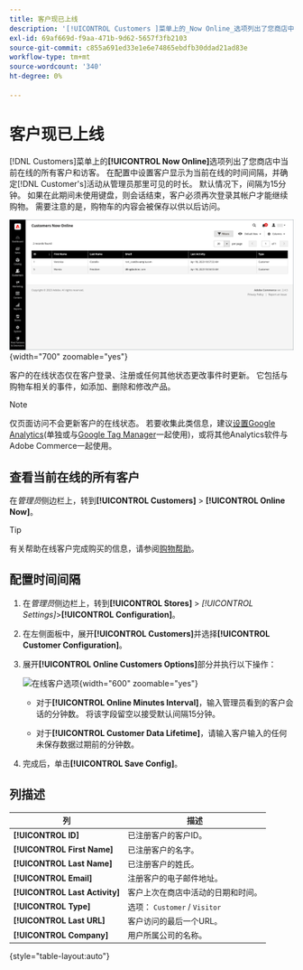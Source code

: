 ```yaml
---
title: 客户现已上线
description: '[!UICONTROL Customers ]菜单上的_Now Online_选项列出了您商店中当前在线的所有客户和访客。'
exl-id: 69af669d-f9aa-471b-9d62-5657f3fb2103
source-git-commit: c855a691ed33e1e6e74865ebdfb30ddad21ad83e
workflow-type: tm+mt
source-wordcount: '340'
ht-degree: 0%

---
```


# 客户现已上线

[!DNL Customers]菜单上的&#x200B;**[!UICONTROL Now Online]**&#x200B;选项列出了您商店中当前在线的所有客户和访客。 在配置中设置客户显示为当前在线的时间间隔，并确定[!DNL Customer's]活动从管理员那里可见的时长。 默认情况下，间隔为15分钟。 如果在此期间未使用键盘，则会话结束，客户必须再次登录其帐户才能继续购物。 需要注意的是，购物车的内容会被保存以供以后访问。

![在线客户](assets/customers-now-online.png){width="700" zoomable="yes"}

客户的在线状态仅在客户登录、注册或任何其他状态更改事件时更新。 它包括与购物车相关的事件，如添加、删除和修改产品。

>[!NOTE]
>
>仅页面访问不会更新客户的在线状态。 若要收集此类信息，建议[设置Google Analytics](../merchandising-promotions/google-analytics.md)(单独或与[Google Tag Manager](../merchandising-promotions/google-tag-manager.md)一起使用)，或将其他Analytics软件与Adobe Commerce一起使用。

## 查看当前在线的所有客户

在&#x200B;_管理员_&#x200B;侧边栏上，转到&#x200B;**[!UICONTROL Customers]** > **[!UICONTROL Online Now]**。

>[!TIP]
>
>有关帮助在线客户完成购买的信息，请参阅[购物帮助](../stores-purchase/introduction.md#shopping-assistance)。

## 配置时间间隔

1. 在&#x200B;_管理员_&#x200B;侧边栏上，转到&#x200B;**[!UICONTROL Stores]** > _[!UICONTROL Settings]_>**[!UICONTROL Configuration]**。

1. 在左侧面板中，展开&#x200B;**[!UICONTROL Customers]**&#x200B;并选择&#x200B;**[!UICONTROL Customer Configuration]**。

1. 展开&#x200B;**[!UICONTROL Online Customers Options]**&#x200B;部分并执行以下操作：

   ![在线客户选项](../configuration-reference/customers/assets/customer-configuration-online-customers-options.png){width="600" zoomable="yes"}

   - 对于&#x200B;**[!UICONTROL Online Minutes Interval]**，输入管理员看到的客户会话的分钟数。 将该字段留空以接受默认间隔15分钟。

   - 对于&#x200B;**[!UICONTROL Customer Data Lifetime]**，请输入客户输入的任何未保存数据过期前的分钟数。

1. 完成后，单击&#x200B;**[!UICONTROL Save Config]**。

## 列描述

| 列 | 描述 |
| --- | --- |
| **[!UICONTROL ID]** | 已注册客户的客户ID。 |
| **[!UICONTROL First Name]** | 已注册客户的名字。 |
| **[!UICONTROL Last Name]** | 已注册客户的姓氏。 |
| **[!UICONTROL Email]** | 注册客户的电子邮件地址。 |
| **[!UICONTROL Last Activity]** | 客户上次在商店中活动的日期和时间。 |
| **[!UICONTROL Type]** | 选项： `Customer` / `Visitor` |
| **[!UICONTROL Last URL]** | 客户访问的最后一个URL。 |
| **[!UICONTROL Company]** | 用户所属公司的名称。 |

{style="table-layout:auto"}

